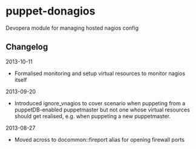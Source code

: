 puppet-donagios
===============

Devopera module for managing hosted nagios config

Changelog
---------

2013-10-11

  * Formalised monitoring and setup virtual resources to monitor nagios itself

2013-09-20

  * Introduced ignore_vnagios to cover scenario when puppeting from a puppetDB-enabled puppetmaster but not one whose virtual resources should get realised, e.g. when puppeting a new puppetmaster.

2013-08-27

  * Moved across to docommon::fireport alias for opening firewall ports

